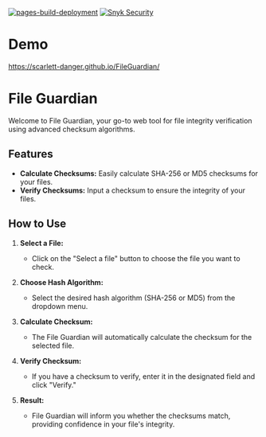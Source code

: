 [![pages-build-deployment](https://github.com/scarlett-danger/FileGuardian/actions/workflows/pages/pages-build-deployment/badge.svg?branch=main)](https://github.com/scarlett-danger/FileGuardian/actions/workflows/pages/pages-build-deployment)
[![Snyk Security](https://github.com/scarlett-danger/FileGuardian/actions/workflows/snyk-security.yml/badge.svg?branch=main)](https://github.com/scarlett-danger/FileGuardian/actions/workflows/snyk-security.yml)
# Demo
https://scarlett-danger.github.io/FileGuardian/

# File Guardian

Welcome to File Guardian, your go-to web tool for file integrity verification using advanced checksum algorithms.

## Features

- **Calculate Checksums:** Easily calculate SHA-256 or MD5 checksums for your files.
- **Verify Checksums:** Input a checksum to ensure the integrity of your files.

## How to Use

1. **Select a File:**
   - Click on the "Select a file" button to choose the file you want to check.

2. **Choose Hash Algorithm:**
   - Select the desired hash algorithm (SHA-256 or MD5) from the dropdown menu.

3. **Calculate Checksum:**
   - The File Guardian will automatically calculate the checksum for the selected file.

4. **Verify Checksum:**
   - If you have a checksum to verify, enter it in the designated field and click "Verify."

5. **Result:**
   - File Guardian will inform you whether the checksums match, providing confidence in your file's integrity.
